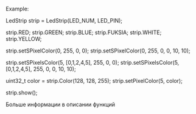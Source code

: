 Example:

LedStrip strip = LedStrip(LED_NUM, LED_PIN);

strip.RED;
strip.GREEN;
strip.BLUE;
strip.FUKSIA;
strip.WHITE;
strip.YELLOW;

strip.setSPixelColor(0, 255, 0, 0);
strip.setSPixelColor(0, 255, 0, 0, 10, 10);

strip.setSPixelsColor(5, [0,1,2,4,5], 255, 0, 0);
strip.setSPixelsColor(5, [0,1,2,4,5], 255, 0, 0, 10, 10);

uint32_t color = strip.Color(128, 128, 255);
strip.setPixelColor(5, color);

strip.show();

Больше информации в описании функций